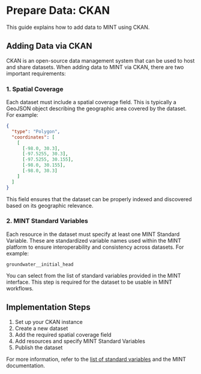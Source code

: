 # Prepare Data: CKAN

This guide explains how to add data to MINT using CKAN.

## Adding Data via CKAN

CKAN is an open-source data management system that can be used to host and share datasets. When adding data to MINT via CKAN, there are two important requirements:

### 1. Spatial Coverage

Each dataset must include a spatial coverage field. This is typically a GeoJSON object describing the geographic area covered by the dataset. For example:

```json
{
  "type": "Polygon",
  "coordinates": [
    [
      [-98.0, 30.3],
      [-97.5255, 30.3],
      [-97.5255, 30.155],
      [-98.0, 30.155],
      [-98.0, 30.3]
    ]
  ]
}
```

This field ensures that the dataset can be properly indexed and discovered based on its geographic relevance.

### 2. MINT Standard Variables

Each resource in the dataset must specify at least one MINT Standard Variable. These are standardized variable names used within the MINT platform to ensure interoperability and consistency across datasets. For example:

```
groundwater__initial_head
```

You can select from the list of standard variables provided in the MINT interface. This step is required for the dataset to be usable in MINT workflows.

## Implementation Steps

1. Set up your CKAN instance
2. Create a new dataset
3. Add the required spatial coverage field
4. Add resources and specify MINT Standard Variables
5. Publish the dataset

For more information, refer to the [list of standard variables](https://w3id.org/mint/modelCatalog#Variable) and the MINT documentation.
